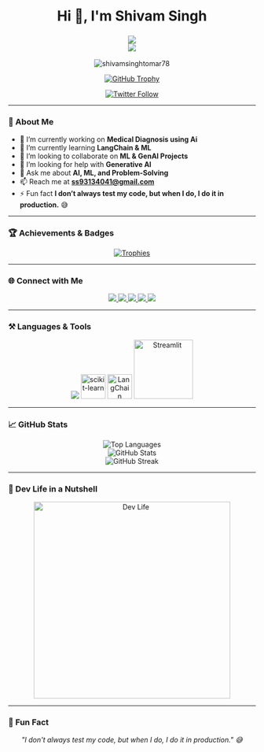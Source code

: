 <h1 align="center">Hi 👋, I'm Shivam Singh</h1>
<h3 align="center">
  <img src="https://readme-typing-svg.herokuapp.com?font=Fira+Code&pause=1000&color=36BCF7&center=true&vCenter=true&width=700&lines=Machine+Learning+%7C+AI+%7C+GenAI+Developer" />
  <br>
  <img src="https://readme-typing-svg.herokuapp.com?font=Fira+Code&pause=1000&color=36BCF7&center=true&vCenter=true&width=700&lines=Passionate+about+AI+and+Problem-Solving" />
</h3>




<p align="center">
  <img src="https://komarev.com/ghpvc/?username=shivamsinghtomar78&label=Profile%20views&color=0e75b6&style=flat" alt="shivamsinghtomar78" />
</p>

<p align="center">
  <a href="https://github.com/ryo-ma/github-profile-trophy">
    <img src="https://github-profile-trophy.vercel.app/?username=shivamsinghtomar78&margin-w=15&row=1&theme=dracula" alt="GitHub Trophy" />
  </a>
</p>

<p align="center">
  <a href="https://twitter.com/leetdaily_78" target="_blank">
    <img src="https://img.shields.io/twitter/follow/leetdaily_78?logo=twitter&style=for-the-badge" alt="Twitter Follow" />
  </a>
</p>

---

### 🚀 About Me  
- 🔭 I’m currently working on **Medical Diagnosis using Ai**  
- 🌱 I’m currently learning **LangChain & ML**  
- 👯 I’m looking to collaborate on **ML & GenAI Projects**  
- 🤝 I’m looking for help with **Generative AI**  
- 💬 Ask me about **AI, ML, and Problem-Solving**  
- 📫 Reach me at **ss93134041@gmail.com**  
- ⚡ Fun fact **I don’t always test my code, but when I do, I do it in production.** 😅  

---

### 🏆 Achievements & Badges  
<p align="center">
  <a href="https://github.com/ryo-ma/github-profile-trophy">
    <img src="https://github-profile-trophy.vercel.app/?username=shivamsinghtomar78&theme=onedark&no-bg=true&no-frame=true&margin-w=10" alt="Trophies" />
  </a>
</p>

---

### 🌐 Connect with Me  
<p align="center">
  <a href="https://twitter.com/leetdaily_78" target="blank">
    <img src="https://img.icons8.com/color/40/000000/twitter--v1.png" />
  </a>
  <a href="https://linkedin.com/in/shivam-singh-81b160280" target="blank">
    <img src="https://img.icons8.com/fluency/40/000000/linkedin.png" />
  </a>
  <a href="https://instagram.com/shivamsinghtomar78" target="blank">
    <img src="https://img.icons8.com/fluency/40/000000/instagram-new.png" />
  </a>
  <a href="https://www.leetcode.com/shivamsinghtomar78" target="blank">
    <img src="https://img.icons8.com/external-tal-revivo-color-tal-revivo/40/000000/external-level-up-your-coding-skills-and-quickly-land-a-job-logo-color-tal-revivo.png" />
  </a>
  <a href="https://discord.gg/shivam2215" target="blank">
    <img src="https://img.icons8.com/color/40/000000/discord--v1.png" />
  </a>
</p>

---
 
### ⚒️ Languages & Tools  
<p align="center">
  <img src="https://skillicons.dev/icons?i=c,cpp,css,html,python,java,spring,react,flask,mysql,postgres,git" />
  <img src="https://upload.wikimedia.org/wikipedia/commons/0/05/Scikit_learn_logo_small.svg" alt="scikit-learn" width="50" height="50"/>
  <img src="https://th.bing.com/th/id/OIP.DjmovUlO3lgpRU8LrI7lmAAAAA?rs=1&pid=ImgDetMain" alt="LangChain" width="50"/>
  <img src="https://streamlit.io/images/brand/streamlit-logo-primary-colormark-darktext.svg" alt="Streamlit" width="120"/>
</p>

---

### 📈 GitHub Stats  
<p align="center">
  <img src="https://github-readme-stats.vercel.app/api/top-langs/?username=shivamsinghtomar78&layout=compact&theme=radical" alt="Top Languages" />
  <br />
  <img src="https://github-readme-stats.vercel.app/api?username=shivamsinghtomar78&show_icons=true&theme=radical" alt="GitHub Stats" />
  <br />
  <img src="https://github-readme-streak-stats.herokuapp.com/?user=shivamsinghtomar78&theme=radical" alt="GitHub Streak" />
</p>

---

### 🎥 Dev Life in a Nutshell  
<p align="center">
  <img src="https://media.giphy.com/media/LmNwrBhejkK9EFP504/giphy.gif" alt="Dev Life" width="400" />
</p>

---

### 💬 Fun Fact  
<p align="center">
  <em>"I don't always test my code, but when I do, I do it in production." 😅</em>
</p>
